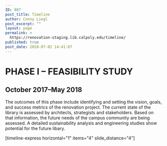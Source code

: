 ```yaml
---
ID: 887
post_title: Timeline
author: Conny Liegl
post_excerpt: ""
layout: page
permalink: >
  https://renovation-staging.lib.calpoly.edu/timeline/
published: true
post_date: 2018-07-02 14:41:07
---
```

<h1><strong>PHASE I </strong>– FEASIBILITY STUDY</h1>
<h2>October 2017–May 2018</h2>
The outcomes of this phase include identifying and setting the vision, goals, and success metrics of the renovation project.
The current state of the library is assessed by architects, strategists and stakeholders. Based on that information, the future needs of the campus community are being assessed.
A detailed sustainability analysis and engineering studies show potential for the future libary.

[timeline-express horizontal="1" items="4" slide_distance="4"]